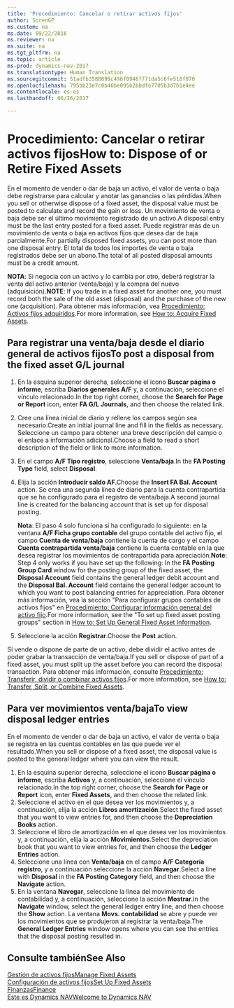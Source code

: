 ```yaml
---
title: 'Procedimiento: Cancelar o retirar activos fijos'
author: SorenGP
ms.custom: na
ms.date: 09/22/2016
ms.reviewer: na
ms.suite: na
ms.tgt_pltfrm: na
ms.topic: article
ms-prod: dynamics-nav-2017
ms.translationtype: Human Translation
ms.sourcegitcommit: 51adfb3588099c496f0946ff71da5c6fe518f070
ms.openlocfilehash: 795bb23e7c0b46be095b2bbdfe7705b3d7b1e4ee
ms.contentlocale: es-es
ms.lasthandoff: 06/26/2017

---
```


# <a name="how-to-dispose-of-or-retire-fixed-assets"></a><span data-ttu-id="138b4-102">Procedimiento: Cancelar o retirar activos fijos</span><span class="sxs-lookup"><span data-stu-id="138b4-102">How to: Dispose of or Retire Fixed Assets</span></span>
<span data-ttu-id="138b4-103">En el momento de vender o dar de baja un activo, el valor de venta o baja debe registrarse para calcular y anotar las ganancias o las pérdidas.</span><span class="sxs-lookup"><span data-stu-id="138b4-103">When you sell or otherwise dispose of a fixed asset, the disposal value must be posted to calculate and record the gain or loss.</span></span> <span data-ttu-id="138b4-104">Un movimiento de venta o baja debe ser el último movimiento registrado de un activo.</span><span class="sxs-lookup"><span data-stu-id="138b4-104">A disposal entry must be the last entry posted for a fixed asset.</span></span> <span data-ttu-id="138b4-105">Puede registrar más de un movimiento de venta o baja en activos fijos que desea dar de baja parcialmente.</span><span class="sxs-lookup"><span data-stu-id="138b4-105">For partially disposed fixed assets, you can post more than one disposal entry.</span></span> <span data-ttu-id="138b4-106">El total de todos los importes de venta o baja registrados debe ser un abono.</span><span class="sxs-lookup"><span data-stu-id="138b4-106">The total of all posted disposal amounts must be a credit amount.</span></span>

 <span data-ttu-id="138b4-107">**NOTA**: Si negocia con un activo y lo cambia por otro, deberá registrar la venta del activo anterior (venta/baja) y la compra del nuevo (adquisición).</span><span class="sxs-lookup"><span data-stu-id="138b4-107">**NOTE**: If you trade in a fixed asset for another one, you must record both the sale of the old asset (disposal) and the purchase of the new one (acquisition).</span></span> <span data-ttu-id="138b4-108">Para obtener más información, vea [Procedimiento: Activos fijos adquiridos](fa-how-acquire.md).</span><span class="sxs-lookup"><span data-stu-id="138b4-108">For more information, see [How to: Acquire Fixed Assets](fa-how-acquire.md).</span></span>

## <a name="to-post-a-disposal-from-the-fixed-asset-gl-journal"></a><span data-ttu-id="138b4-109">Para registrar una venta/baja desde el diario general de activos fijos</span><span class="sxs-lookup"><span data-stu-id="138b4-109">To post a disposal from the fixed asset G/L journal</span></span>  
1. <span data-ttu-id="138b4-110">En la esquina superior derecha, seleccione el icono **Buscar página o informe**, escriba **Diarios generales A/F** y, a continuación, seleccione el vínculo relacionado.</span><span class="sxs-lookup"><span data-stu-id="138b4-110">In the top right corner, choose the **Search for Page or Report** icon, enter **FA G/L Journals**, and then choose the related link.</span></span>  
2. <span data-ttu-id="138b4-111">Cree una línea inicial de diario y rellene los campos según sea necesario.</span><span class="sxs-lookup"><span data-stu-id="138b4-111">Create an initial journal line and fill in the fields as necessary.</span></span> <span data-ttu-id="138b4-112">Seleccione un campo para obtener una breve descripción del campo o el enlace a información adicional.</span><span class="sxs-lookup"><span data-stu-id="138b4-112">Choose a field to read a short description of the field or link to more information.</span></span>
3. <span data-ttu-id="138b4-113">En el campo **A/F Tipo registro**, seleccione **Venta/baja**.</span><span class="sxs-lookup"><span data-stu-id="138b4-113">In the **FA Posting Type** field, select **Disposal**.</span></span>
4. <span data-ttu-id="138b4-114">Elija la acción **Introducir saldo AF**.</span><span class="sxs-lookup"><span data-stu-id="138b4-114">Choose the **Insert FA Bal. Account** action.</span></span> <span data-ttu-id="138b4-115">Se crea una segunda línea de diario para la cuenta contrapartida que se ha configurado para el registro de venta/baja.</span><span class="sxs-lookup"><span data-stu-id="138b4-115">A second journal line is created for the balancing account that is set up for disposal posting.</span></span>

    <span data-ttu-id="138b4-116">**Nota**: El paso 4 solo funciona si ha configurado lo siguiente: en la ventana **A/F Ficha grupo contable** del grupo contable del activo fijo, el campo **Cuenta de venta/baja** contiene la cuenta de cargo y el campo **Cuenta contrapartida venta/baja** contiene la cuenta contable en la que desea registrar los movimientos de contrapartida para apreciación.</span><span class="sxs-lookup"><span data-stu-id="138b4-116">**Note**: Step 4 only works if you have set up the following: In the **FA Posting Group Card** window for the posting group of the fixed asset, the **Disposal Account** field contains the general ledger debit account and the **Disposal Bal. Account** field contains the general ledger account to which you want to post balancing entries for appreciation.</span></span> <span data-ttu-id="138b4-117">Para obtener más información, vea la sección "Para configurar grupos contables de activos fijos" en [Procedimiento: Configurar información general del activo fijo](fa-how-setup-general.md).</span><span class="sxs-lookup"><span data-stu-id="138b4-117">For more information, see the "To set up fixed asset posting groups" section in [How to: Set Up General Fixed Asset Information](fa-how-setup-general.md).</span></span>
5. <span data-ttu-id="138b4-118">Seleccione la acción **Registrar**.</span><span class="sxs-lookup"><span data-stu-id="138b4-118">Choose the **Post** action.</span></span>

<span data-ttu-id="138b4-119">Si vende o dispone de parte de un activo, debe dividir el activo antes de poder grabar la transacción de venta/baja.</span><span class="sxs-lookup"><span data-stu-id="138b4-119">If you sell or dispose of part of a fixed asset, you must split up the asset before you can record the disposal transaction.</span></span> <span data-ttu-id="138b4-120">Para obtener más información, consulte [Procedimiento: Transferir, dividir o combinar activos fijos](fa-how-trans-split-combine.md).</span><span class="sxs-lookup"><span data-stu-id="138b4-120">For more information, see [How to: Transfer, Split, or Combine Fixed Assets](fa-how-trans-split-combine.md).</span></span>

## <a name="to-view-disposal-ledger-entries"></a><span data-ttu-id="138b4-121">Para ver movimientos venta/baja</span><span class="sxs-lookup"><span data-stu-id="138b4-121">To view disposal ledger entries</span></span>  
<span data-ttu-id="138b4-122">En el momento de vender o dar de baja un activo, el valor de venta o baja se registra en las cuentas contables en las que puede ver el resultado.</span><span class="sxs-lookup"><span data-stu-id="138b4-122">When you sell or dispose of a fixed asset, the disposal value is posted to the general ledger where you can view the result.</span></span>   

1. <span data-ttu-id="138b4-123">En la esquina superior derecha, seleccione el icono **Buscar página o informe**, escriba **Activos** y, a continuación, seleccione el vínculo relacionado.</span><span class="sxs-lookup"><span data-stu-id="138b4-123">In the top right corner, choose the **Search for Page or Report** icon, enter **Fixed Assets**, and then choose the related link.</span></span>  
2. <span data-ttu-id="138b4-124">Seleccione el activo en el que desea ver los movimientos y, a continuación, elija la acción **Libros amortización**.</span><span class="sxs-lookup"><span data-stu-id="138b4-124">Select the fixed asset that you want to view entries for, and then choose the **Depreciation Books** action.</span></span>
3. <span data-ttu-id="138b4-125">Seleccione el libro de amortización en el que desea ver los movimientos y, a continuación, elija la acción **Movimientos**.</span><span class="sxs-lookup"><span data-stu-id="138b4-125">Select the depreciation book that you want to view entries for, and then choose the **Ledger Entries** action.</span></span>
4. <span data-ttu-id="138b4-126">Seleccione una línea con **Venta/baja** en el campo **A/F Categoría registro**, y a continuación seleccione la acción **Navegar**.</span><span class="sxs-lookup"><span data-stu-id="138b4-126">Select a line with **Disposal** in the **FA Posting Category** field, and then choose the **Navigate** action.</span></span>  
5. <span data-ttu-id="138b4-127">En la ventana **Navegar**, seleccione la línea del movimiento de contabilidad y, a continuación, seleccione la acción **Mostrar**.</span><span class="sxs-lookup"><span data-stu-id="138b4-127">In the **Navigate** window, select the general ledger entry line, and then choose the **Show** action.</span></span>
<span data-ttu-id="138b4-128">La ventana **Movs. contabilidad** se abre y puede ver los movimientos que se produjeron al registrar la venta/baja.</span><span class="sxs-lookup"><span data-stu-id="138b4-128">The **General Ledger Entries** window opens where you can see the entries that the disposal posting resulted in.</span></span>

## <a name="see-also"></a><span data-ttu-id="138b4-129">Consulte también</span><span class="sxs-lookup"><span data-stu-id="138b4-129">See Also</span></span>
[<span data-ttu-id="138b4-130">Gestión de activos fijos</span><span class="sxs-lookup"><span data-stu-id="138b4-130">Manage Fixed Assets</span></span>](fa-manage.md)  
[<span data-ttu-id="138b4-131">Configuración de activos fijos</span><span class="sxs-lookup"><span data-stu-id="138b4-131">Set Up Fixed Assets</span></span>](fa-setup.md)  
[<span data-ttu-id="138b4-132">Finanzas</span><span class="sxs-lookup"><span data-stu-id="138b4-132">Finance</span></span>](finance-setup.md)  
[<span data-ttu-id="138b4-133">Este es Dynamics NAV</span><span class="sxs-lookup"><span data-stu-id="138b4-133">Welcome to Dynamics NAV</span></span>](across-get-started.md)

